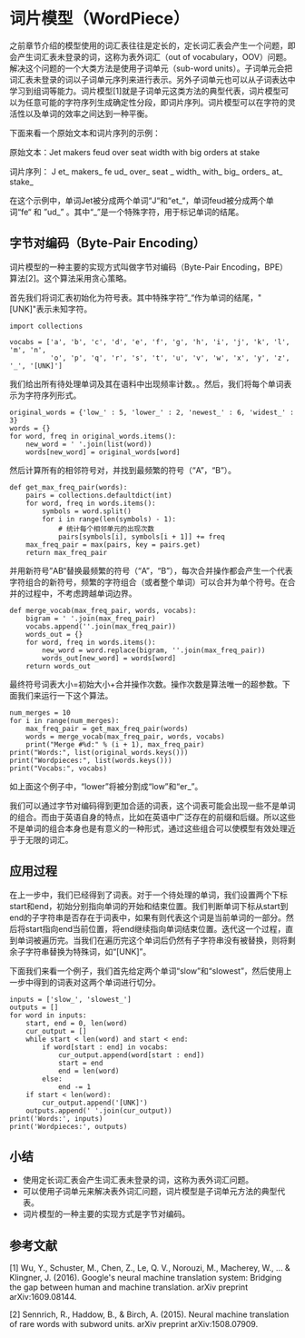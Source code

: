 # 词片模型（WordPiece）

之前章节介绍的模型使用的词汇表往往是定长的，定长词汇表会产生一个问题，即会产生词汇表未登录的词，这称为表外词汇（out of vocabulary，OOV）问题。解决这个问题的一个大类方法是使用子词单元（sub-word units）。子词单元会把词汇表未登录的词以子词单元序列来进行表示。另外子词单元也可以从子词表达中学习到组词等能力。词片模型[1]就是子词单元这类方法的典型代表，词片模型可以为任意可能的字符序列生成确定性分段，即词片序列。词片模型可以在字符的灵活性以及单词的效率之间达到一种平衡。

下面来看一个原始文本和词片序列的示例：

原始文本：Jet makers feud over seat width with big orders at stake

词片序列： J et_ makers_ fe ud_ over_ seat _ width_ with_ big_ orders_ at_ stake_

在这个示例中，单词Jet被分成两个单词“J“和“et\_“，单词feud被分成两个单词“fe“ 和 ”ud\_” 。其中“\_”是一个特殊字符，用于标记单词的结尾。

## 字节对编码（Byte-Pair Encoding）

词片模型的一种主要的实现方式叫做字节对编码（Byte-Pair Encoding，BPE）算法[2]。这个算法采用贪心策略。

首先我们将词汇表初始化为符号表。其中特殊字符”\_“作为单词的结尾，"[UNK]"表示未知字符。

```{.python .input  n=1}
import collections

vocabs = ['a', 'b', 'c', 'd', 'e', 'f', 'g', 'h', 'i', 'j', 'k', 'l', 'm', 'n',
          'o', 'p', 'q', 'r', 's', 't', 'u', 'v', 'w', 'x', 'y', 'z', '_', '[UNK]']
```

我们给出所有待处理单词及其在语料中出现频率计数。。然后，我们将每个单词表示为字符序列形式。

```{.python .input}
original_words = {'low_' : 5, 'lower_' : 2, 'newest_' : 6, 'widest_' : 3}
words = {}
for word, freq in original_words.items():
    new_word = ' '.join(list(word))
    words[new_word] = original_words[word]
```

然后计算所有的相邻符号对，并找到最频繁的符号（“A”，“B”）。

```{.python .input  n=2}
def get_max_freq_pair(words):
    pairs = collections.defaultdict(int)
    for word, freq in words.items():
        symbols = word.split()
        for i in range(len(symbols) - 1):
            # 统计每个相邻单元的出现次数
            pairs[symbols[i], symbols[i + 1]] += freq
    max_freq_pair = max(pairs, key = pairs.get)
    return max_freq_pair
```

并用新符号”AB“替换最频繁的符号（“A”，“B”），每次合并操作都会产生一个代表字符组合的新符号，频繁的字符组合（或者整个单词）可以合并为单个符号。在合并的过程中，不考虑跨越单词边界。

```{.python .input  n=3}
def merge_vocab(max_freq_pair, words, vocabs):
    bigram = ' '.join(max_freq_pair)
    vocabs.append(''.join(max_freq_pair))
    words_out = {}
    for word, freq in words.items():
        new_word = word.replace(bigram, ''.join(max_freq_pair))
        words_out[new_word] = words[word]
    return words_out
```

最终符号词表大小=初始大小+合并操作次数。操作次数是算法唯一的超参数。下面我们来运行一下这个算法。

```{.python .input  n=4}
num_merges = 10
for i in range(num_merges):
    max_freq_pair = get_max_freq_pair(words)
    words = merge_vocab(max_freq_pair, words, vocabs)
    print("Merge #%d:" % (i + 1), max_freq_pair)
print("Words:", list(original_words.keys()))
print("Wordpieces:", list(words.keys()))
print("Vocabs:", vocabs)
```

如上面这个例子中，“lower”将被分割成“low”和“er_”。

我们可以通过字节对编码得到更加合适的词表，这个词表可能会出现一些不是单词的组合。而由于英语自身的特点，比如在英语中广泛存在的前缀和后缀。所以这些不是单词的组合本身也是有意义的一种形式，通过这些组合可以使模型有效处理近乎于无限的词汇。

## 应用过程
在上一步中，我们已经得到了词表。对于一个待处理的单词，我们设置两个下标start和end，初始分别指向单词的开始和结束位置。我们判断单词下标从start到end的子字符串是否存在于词表中，如果有则代表这个词是当前单词的一部分。然后将start指向end当前位置，将end继续指向单词结束位置。迭代这一个过程，直到单词被遍历完。当我们在遍历完这个单词后仍然有子字符串没有被替换，则将剩余子字符串替换为特殊词，如“[UNK]”。

下面我们来看一个例子，我们首先给定两个单词“slow”和“slowest”，然后使用上一步中得到的词表对这两个单词进行切分。

```{.python .input}
inputs = ['slow_', 'slowest_']
outputs = []
for word in inputs:
    start, end = 0, len(word)
    cur_output = []
    while start < len(word) and start < end:
        if word[start : end] in vocabs:
            cur_output.append(word[start : end])
            start = end
            end = len(word)
        else:
            end -= 1
    if start < len(word):
        cur_output.append('[UNK]')
    outputs.append(' '.join(cur_output))
print('Words:', inputs)
print('Wordpieces:', outputs)
```

## 小结
- 使用定长词汇表会产生词汇表未登录的词，这称为表外词汇问题。
- 可以使用子词单元来解决表外词汇问题，词片模型是子词单元方法的典型代表。
- 词片模型的一种主要的实现方式是字节对编码。

## 参考文献

[1] Wu, Y., Schuster, M., Chen, Z., Le, Q. V., Norouzi, M., Macherey, W., ... & Klingner, J. (2016). Google's neural machine translation system: Bridging the gap between human and machine translation. arXiv preprint arXiv:1609.08144.

[2] Sennrich, R., Haddow, B., & Birch, A. (2015). Neural machine translation of rare words with subword units. arXiv preprint arXiv:1508.07909.
